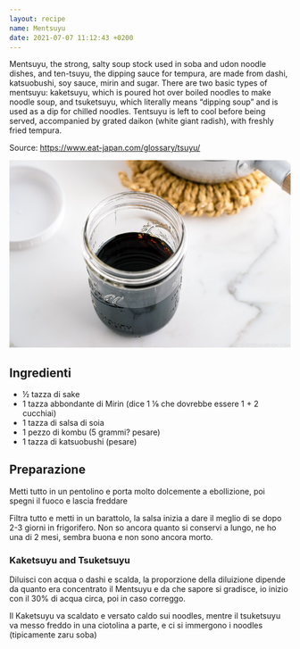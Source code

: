 ```yaml
---
layout: recipe
name: Mentsuyu
date: 2021-07-07 11:12:43 +0200
---
```


Mentsuyu, the strong, salty soup stock used in soba and udon noodle dishes, and ten-tsuyu, the dipping sauce for tempura, are made from dashi, katsuobushi, soy sauce, mirin and sugar. There are two basic types of mentsuyu: kaketsuyu, which is poured hot over boiled noodles to make noodle soup, and tsuketsuyu, which literally means “dipping soup” and is used as a dip for chilled noodles. Tentsuyu is left to cool before being served, accompanied by grated daikon (white giant radish), with freshly fried tempura.

Source: https://www.eat-japan.com/glossary/tsuyu/

![Mentsuyu](/assets/images/mentsuyu.jpg)

## Ingredienti

- ½ tazza di sake
- 1 tazza abbondante di Mirin (dice 1 ⅛ che dovrebbe essere 1 + 2 cucchiai)
- 1 tazza di salsa di soia
- 1 pezzo di kombu (5 grammi? pesare)
- 1 tazza di katsuobushi (pesare)

## Preparazione

Metti tutto in un pentolino e porta molto dolcemente a ebollizione, poi spegni il fuoco e lascia freddare

Filtra tutto e metti in un barattolo, la salsa inizia a dare il meglio di se dopo 2-3 giorni in frigorifero. Non so ancora quanto si conservi a lungo, ne ho una di 2 mesi, sembra buona e non sono ancora morto.

### Kaketsuyu and Tsuketsuyu

Diluisci con acqua o dashi e scalda, la proporzione della diluizione dipende da quanto era concentrato il Mentsuyu e da che sapore si gradisce, io inizio con il 30% di acqua circa, poi in caso correggo.

Il Kaketsuyu va scaldato e versato caldo sui noodles, mentre il tsuketsuyu va messo freddo in una ciotolina a parte, e ci si immergono i noodles (tipicamente zaru soba)
